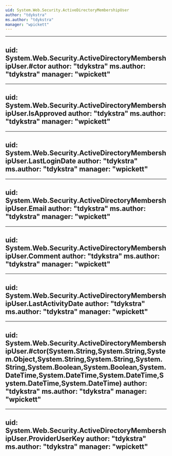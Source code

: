 ```yaml
---
uid: System.Web.Security.ActiveDirectoryMembershipUser
author: "tdykstra"
ms.author: "tdykstra"
manager: "wpickett"
---
```


---
uid: System.Web.Security.ActiveDirectoryMembershipUser.#ctor
author: "tdykstra"
ms.author: "tdykstra"
manager: "wpickett"
---

---
uid: System.Web.Security.ActiveDirectoryMembershipUser.IsApproved
author: "tdykstra"
ms.author: "tdykstra"
manager: "wpickett"
---

---
uid: System.Web.Security.ActiveDirectoryMembershipUser.LastLoginDate
author: "tdykstra"
ms.author: "tdykstra"
manager: "wpickett"
---

---
uid: System.Web.Security.ActiveDirectoryMembershipUser.Email
author: "tdykstra"
ms.author: "tdykstra"
manager: "wpickett"
---

---
uid: System.Web.Security.ActiveDirectoryMembershipUser.Comment
author: "tdykstra"
ms.author: "tdykstra"
manager: "wpickett"
---

---
uid: System.Web.Security.ActiveDirectoryMembershipUser.LastActivityDate
author: "tdykstra"
ms.author: "tdykstra"
manager: "wpickett"
---

---
uid: System.Web.Security.ActiveDirectoryMembershipUser.#ctor(System.String,System.String,System.Object,System.String,System.String,System.String,System.Boolean,System.Boolean,System.DateTime,System.DateTime,System.DateTime,System.DateTime,System.DateTime)
author: "tdykstra"
ms.author: "tdykstra"
manager: "wpickett"
---

---
uid: System.Web.Security.ActiveDirectoryMembershipUser.ProviderUserKey
author: "tdykstra"
ms.author: "tdykstra"
manager: "wpickett"
---
